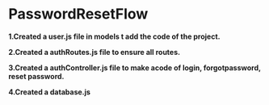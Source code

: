 # PasswordResetFlow 

**1.Created a user.js file in models t add the code of the project.**

**2.Created a authRoutes.js file to ensure all routes.**

**3.Created a authController.js file to make acode of login, forgotpassword, reset password.**

**4.Created a database.js**